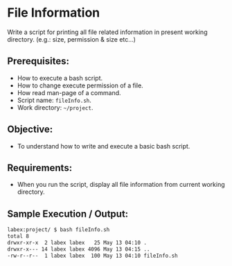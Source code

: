 # File Information

Write a script for printing all file related information in present working directory. (e.g.: size, permission & size etc…)

## Prerequisites:

- How to execute a bash script.
- How to change execute permission of a file.
- How read man-page of a command.
- Script name: `fileInfo.sh`.
- Work directory: `~/project`.

## Objective:

- To understand how to write and execute a basic bash script.

## Requirements:

- When you run the script, display all file information from current working directory.

## Sample Execution / Output:

```bash
labex:project/ $ bash fileInfo.sh
total 8
drwxr-xr-x  2 labex labex   25 May 13 04:10 .
drwxr-x--- 14 labex labex 4096 May 13 04:15 ..
-rw-r--r--  1 labex labex  100 May 13 04:10 fileInfo.sh
```
